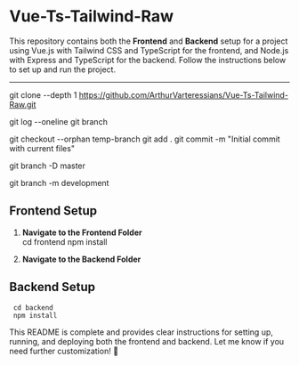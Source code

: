 # Vue-Ts-Tailwind-Raw

This repository contains both the **Frontend** and **Backend** setup for a project using Vue.js with Tailwind CSS and TypeScript for the frontend, and Node.js with Express and TypeScript for the backend. Follow the instructions below to set up and run the project.

---

git clone --depth 1 <https://github.com/ArthurVarteressians/Vue-Ts-Tailwind-Raw.git>

git log --oneline 
git branch

git checkout --orphan temp-branch
git add .
git commit -m "Initial commit with current files"

git branch -D master

git branch -m development


## Frontend Setup

1. **Navigate to the Frontend Folder**  
     cd frontend
     npm install

2. **Navigate to the Backend Folder**  

## Backend Setup
     cd backend
     npm install


This README is complete and provides clear instructions for setting up, running, and deploying both the frontend and backend. Let me know if you need further customization! 🚀





